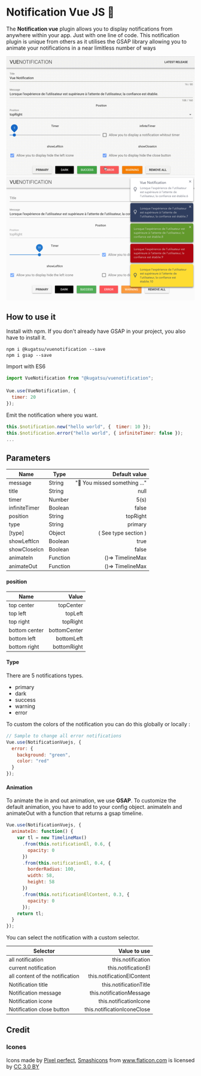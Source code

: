 # Notification Vue JS 🚀

The **Notification vue** plugin allows you to display notifications from anywhere within your app. Just with one line of code.
This notification plugin is unique from others as it utilises the GSAP library allowing you to animate your notifications in a near limitless number of ways

![img vue notification](./src/assets/captureMov.gif)
![img vue notification](./src/assets/capture.png)

## How to use it

Install with npm. If you don't already have GSAP in your project, you also have to install it.
```console
npm i @kugatsu/vuenotification --save
npm i gsap --save
```

Import with ES6

```javascript
import VueNotification from "@kugatsu/vuenotification";

Vue.use(VueNotification, {
  timer: 20
});
```

Emit the notification where you want.

```javascript
this.$notification.new("hello world", {  timer: 10 });
this.$notification.error("hello world", { infiniteTimer: false });
...
```

## Parameters

| Name          | Type     |                 Default value |
| ------------- | -------- | ----------------------------: |
| message       | String   | "🚧 You missed something ..." |
| title         | String   |                          null |
| timer         | Number   |                          5(s) |
| infiniteTimer | Boolean  |                         false |
| position      | String   |                      topRight |
| type          | String   |                       primary |
| [type]        | Object   |          ( See type section ) |
| showLeftIcn   | Boolean  |                          true |
| showCloseIcn  | Boolean  |                         false |
| animateIn     | Function |              ()=> TimelineMax |
| animateOut    | Function |              ()=> TimelineMax |

#### position

| Name          |        Value |
| ------------- | -----------: |
| top center    |    topCenter |
| top left      |      topLeft |
| top right     |     topRight |
| bottom center | bottomCenter |
| bottom left   |   bottomLeft |
| bottom right  |  bottomRight |

#### Type

There are 5 notifications types.

- primary
- dark
- success
- warning
- error

To custom the colors of the notification you can do this globally or locally :

```javascript
// Sample to change all error notifications
Vue.use(NotificationVuejs, {
  error: {
    background: "green",
    color: "red"
  }
});
```

#### Animation

To animate the in and out animation, we use **GSAP**. To customize the default animation, you have to add to your config object. animateIn and animateOut with a function that returns a gsap timeline.

```javascript
Vue.use(NotificationVuejs, {
  animateIn: function() {
    var tl = new TimelineMax()
      .from(this.notificationEl, 0.6, {
        opacity: 0
      })
      .from(this.notificationEl, 0.4, {
        borderRadius: 100,
        width: 58,
        height: 58
      })
      .from(this.notificationElContent, 0.3, {
        opacity: 0
      });
    return tl;
  }
});
```

You can select the notification with a custom selector.

| Selector                        |                Value to use |
| ------------------------------- | --------------------------: |
| all notification                |           this.notification |
| current notification            |         this.notificationEl |
| all content of the notification |  this.notificationElContent |
| Notification title              |      this.notificationTitle |
| Notification message            |    this.notificationMessage |
| Notification icone              |      this.notificationIcone |
| Notification close button       | this.notificationIconeClose |

## Credit

### Icones

<div>Icons made by <a href="https://www.flaticon.com/authors/pixel-perfect" title="Pixel perfect">Pixel perfect</a>, <a href="https://www.flaticon.com/authors/smashicons" title="Smashicons">Smashicons</a> from <a href="https://www.flaticon.com/" 			    title="Flaticon">www.flaticon.com</a> is licensed by <a href="http://creativecommons.org/licenses/by/3.0/" 			    title="Creative Commons BY 3.0" target="_blank">CC 3.0 BY</a></div>
